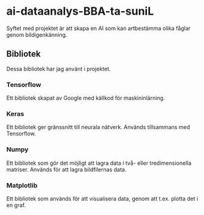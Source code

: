 # ai-dataanalys-BBA-ta-suniL

Syftet med projektet är att skapa en AI som kan artbestämma olika fåglar genom bildigenkänning. 

## Bibliotek
Dessa bibliotek har jag använt i projektet.

### Tensorflow
Ett bibliotek skapat av Google med källkod för maskininlärning.

### Keras
Ett bibliotek ger gränssnitt till neurala nätverk. Används tillsammans med Tensorflow. 

### Numpy
Ett bibliotek som gör det möjligt att lagra data i två- eller tredimensionella matriser. Används för att lagra bildfilernas data.

### Matplotlib

Ett bibliotek som används för att visualisera data, genom att t.ex. plotta det i en graf.
